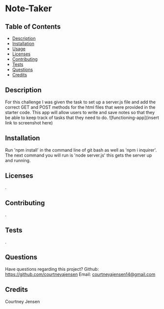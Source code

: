 # Note-Taker

## Table of Contents
* [Description](#description)
* [Installation](#installation)
* [Usage](#usage)
* [Licenses](#licenses)
* [Contributing](#constibuting)
* [Tests](#tests)
* [Questions](#questions)
* [Credits](#credits)

 ## Description <a name="description"></a>
 For this challenge I was given the task to set up a server.js file and add the correct GET and POST methods for the html files that were provided in the starter code. This app will allow users to write and save notes so that they be able to keep track of tasks that they need to do.
 ![functioning-app](insert link to screenshot here)

 ## Installation <a name="installation"></a>
 Run 'npm install' in the command line of git bash as well as 'npm i inquirer'. The next command you will run is 'node server.js' this gets the server up and running.

 ## Licenses <a name="licenses"></a>
 .

 ## Contributing <a name="contributing"></a>
 .

 ## Tests <a name="tests"></a>
 .

 ## Questions <a name="questions"></a>
 Have questions regarding this project?
 Github: https://github.com/courtneyajensen
 Email: courtneyajensen14@gmail.com

 ## Credits <a name="credits"></a>
 Courtney Jensen